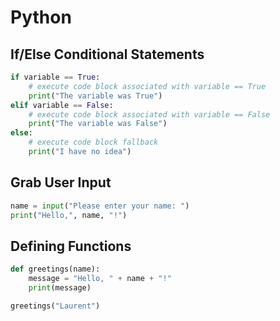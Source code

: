 # Python

## If/Else Conditional Statements

```python
if variable == True:
    # execute code block associated with variable == True
    print("The variable was True")
elif variable == False:
    # execute code block associated with variable == False
    print("The variable was False")
else:
    # execute code block fallback
    print("I have no idea")
```

## Grab User Input

```python
name = input("Please enter your name: ")
print("Hello,", name, "!")
```

## Defining Functions

```python
def greetings(name):
    message = "Hello, " + name + "!"
    print(message)

greetings("Laurent")
```

